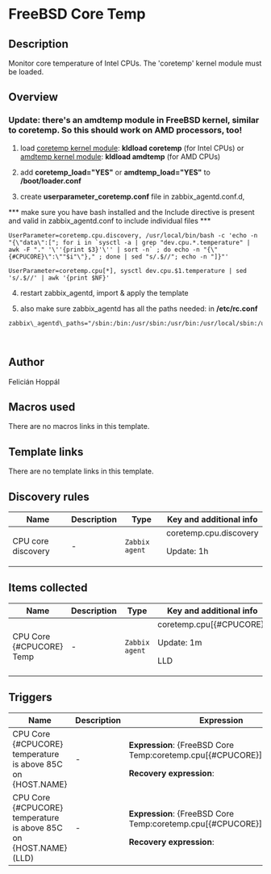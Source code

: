 # FreeBSD Core Temp

## Description

Monitor core temperature of Intel CPUs. The 'coretemp' kernel module must be loaded.

## Overview

### Update: there's an amdtemp module in FreeBSD kernel, similar to coretemp. So this should work on AMD processors, too!


 


1) load [coretemp kernel module](https://www.freebsd.org/cgi/man.cgi?coretemp): **kldload coretemp** (for Intel CPUs) or [amdtemp kernel module](https://www.freebsd.org/cgi/man.cgi?query=amdtemp): **kldload amdtemp** (for AMD CPUs)


2) add **coretemp\_load="YES"** or **amdtemp\_load="YES"** to **/boot/loader.conf**


3) create **userparameter\_coretemp.conf** file in zabbix\_agentd.conf.d, 


*** make sure you have bash installed and the Include directive is present and valid in zabbix\_agentd.conf to include individual files ***



```
UserParameter=coretemp.cpu.discovery, /usr/local/bin/bash -c 'echo -n "{\"data\":["; for i in `sysctl -a | grep "dev.cpu.*.temperature" | awk -F "." '\''{print $3}'\'' | sort -n` ; do echo -n "{\"{#CPUCORE}\":\""$i"\"}," ; done | sed "s/.$//"; echo -n "]}"'
```


```
UserParameter=coretemp.cpu[*], sysctl dev.cpu.$1.temperature | sed 's/.$//' | awk '{print $NF}'
```

 


4) restart zabbix\_agentd, import & apply the template


5) also make sure zabbix\_agentd has all the paths needed: in **/etc/rc.conf**



```
zabbix\_agentd\_paths="/sbin:/bin:/usr/sbin:/usr/bin:/usr/local/sbin:/usr/local/bin"  
  
  

```


## Author

Felicián Hoppál

## Macros used

There are no macros links in this template.

## Template links

There are no template links in this template.

## Discovery rules

|Name|Description|Type|Key and additional info|
|----|-----------|----|----|
|CPU core discovery|<p>-</p>|`Zabbix agent`|coretemp.cpu.discovery<p>Update: 1h</p>|


## Items collected

|Name|Description|Type|Key and additional info|
|----|-----------|----|----|
|CPU Core {#CPUCORE} Temp|<p>-</p>|`Zabbix agent`|coretemp.cpu[{#CPUCORE}]<p>Update: 1m</p><p>LLD</p>|


## Triggers

|Name|Description|Expression|Priority|
|----|-----------|----------|--------|
|CPU Core {#CPUCORE} temperature is above 85C on {HOST.NAME}|<p>-</p>|<p>**Expression**: {FreeBSD Core Temp:coretemp.cpu[{#CPUCORE}].avg(#3)}>85</p><p>**Recovery expression**: </p>|high|
|CPU Core {#CPUCORE} temperature is above 85C on {HOST.NAME} (LLD)|<p>-</p>|<p>**Expression**: {FreeBSD Core Temp:coretemp.cpu[{#CPUCORE}].avg(#3)}>85</p><p>**Recovery expression**: </p>|high|
